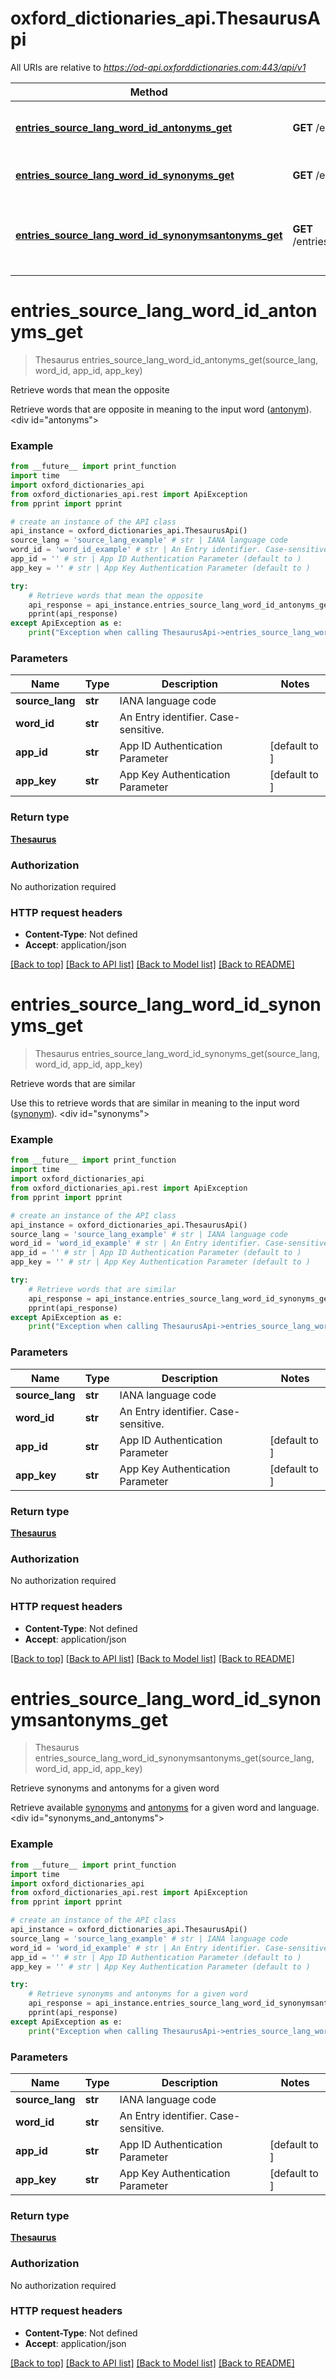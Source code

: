 # oxford_dictionaries_api.ThesaurusApi

All URIs are relative to *https://od-api.oxforddictionaries.com:443/api/v1*

Method | HTTP request | Description
------------- | ------------- | -------------
[**entries_source_lang_word_id_antonyms_get**](ThesaurusApi.md#entries_source_lang_word_id_antonyms_get) | **GET** /entries/{source_lang}/{word_id}/antonyms | Retrieve words that mean the opposite
[**entries_source_lang_word_id_synonyms_get**](ThesaurusApi.md#entries_source_lang_word_id_synonyms_get) | **GET** /entries/{source_lang}/{word_id}/synonyms | Retrieve words that are similar
[**entries_source_lang_word_id_synonymsantonyms_get**](ThesaurusApi.md#entries_source_lang_word_id_synonymsantonyms_get) | **GET** /entries/{source_lang}/{word_id}/synonyms;antonyms | Retrieve synonyms and antonyms for a given word


# **entries_source_lang_word_id_antonyms_get**
> Thesaurus entries_source_lang_word_id_antonyms_get(source_lang, word_id, app_id, app_key)

Retrieve words that mean the opposite

 Retrieve words that are opposite in meaning to the input word ([antonym](documentation/glossary?term=thesaurus)).    <div id=\"antonyms\"></div> 

### Example
```python
from __future__ import print_function
import time
import oxford_dictionaries_api
from oxford_dictionaries_api.rest import ApiException
from pprint import pprint

# create an instance of the API class
api_instance = oxford_dictionaries_api.ThesaurusApi()
source_lang = 'source_lang_example' # str | IANA language code
word_id = 'word_id_example' # str | An Entry identifier. Case-sensitive.
app_id = '' # str | App ID Authentication Parameter (default to )
app_key = '' # str | App Key Authentication Parameter (default to )

try:
    # Retrieve words that mean the opposite
    api_response = api_instance.entries_source_lang_word_id_antonyms_get(source_lang, word_id, app_id, app_key)
    pprint(api_response)
except ApiException as e:
    print("Exception when calling ThesaurusApi->entries_source_lang_word_id_antonyms_get: %s\n" % e)
```

### Parameters

Name | Type | Description  | Notes
------------- | ------------- | ------------- | -------------
 **source_lang** | **str**| IANA language code | 
 **word_id** | **str**| An Entry identifier. Case-sensitive. | 
 **app_id** | **str**| App ID Authentication Parameter | [default to ]
 **app_key** | **str**| App Key Authentication Parameter | [default to ]

### Return type

[**Thesaurus**](Thesaurus.md)

### Authorization

No authorization required

### HTTP request headers

 - **Content-Type**: Not defined
 - **Accept**: application/json

[[Back to top]](#) [[Back to API list]](../README.md#documentation-for-api-endpoints) [[Back to Model list]](../README.md#documentation-for-models) [[Back to README]](../README.md)

# **entries_source_lang_word_id_synonyms_get**
> Thesaurus entries_source_lang_word_id_synonyms_get(source_lang, word_id, app_id, app_key)

Retrieve words that are similar

 Use this to retrieve words that are similar in meaning to the input word ([synonym](documentation/glossary?term=synonym)).    <div id=\"synonyms\"></div> 

### Example
```python
from __future__ import print_function
import time
import oxford_dictionaries_api
from oxford_dictionaries_api.rest import ApiException
from pprint import pprint

# create an instance of the API class
api_instance = oxford_dictionaries_api.ThesaurusApi()
source_lang = 'source_lang_example' # str | IANA language code
word_id = 'word_id_example' # str | An Entry identifier. Case-sensitive.
app_id = '' # str | App ID Authentication Parameter (default to )
app_key = '' # str | App Key Authentication Parameter (default to )

try:
    # Retrieve words that are similar
    api_response = api_instance.entries_source_lang_word_id_synonyms_get(source_lang, word_id, app_id, app_key)
    pprint(api_response)
except ApiException as e:
    print("Exception when calling ThesaurusApi->entries_source_lang_word_id_synonyms_get: %s\n" % e)
```

### Parameters

Name | Type | Description  | Notes
------------- | ------------- | ------------- | -------------
 **source_lang** | **str**| IANA language code | 
 **word_id** | **str**| An Entry identifier. Case-sensitive. | 
 **app_id** | **str**| App ID Authentication Parameter | [default to ]
 **app_key** | **str**| App Key Authentication Parameter | [default to ]

### Return type

[**Thesaurus**](Thesaurus.md)

### Authorization

No authorization required

### HTTP request headers

 - **Content-Type**: Not defined
 - **Accept**: application/json

[[Back to top]](#) [[Back to API list]](../README.md#documentation-for-api-endpoints) [[Back to Model list]](../README.md#documentation-for-models) [[Back to README]](../README.md)

# **entries_source_lang_word_id_synonymsantonyms_get**
> Thesaurus entries_source_lang_word_id_synonymsantonyms_get(source_lang, word_id, app_id, app_key)

Retrieve synonyms and antonyms for a given word

 Retrieve available [synonyms](documentation/glossary?term=thesaurus) and [antonyms](documentation/glossary?term=thesaurus) for a given word and language.     <div id=\"synonyms_and_antonyms\"></div> 

### Example
```python
from __future__ import print_function
import time
import oxford_dictionaries_api
from oxford_dictionaries_api.rest import ApiException
from pprint import pprint

# create an instance of the API class
api_instance = oxford_dictionaries_api.ThesaurusApi()
source_lang = 'source_lang_example' # str | IANA language code
word_id = 'word_id_example' # str | An Entry identifier. Case-sensitive.
app_id = '' # str | App ID Authentication Parameter (default to )
app_key = '' # str | App Key Authentication Parameter (default to )

try:
    # Retrieve synonyms and antonyms for a given word
    api_response = api_instance.entries_source_lang_word_id_synonymsantonyms_get(source_lang, word_id, app_id, app_key)
    pprint(api_response)
except ApiException as e:
    print("Exception when calling ThesaurusApi->entries_source_lang_word_id_synonymsantonyms_get: %s\n" % e)
```

### Parameters

Name | Type | Description  | Notes
------------- | ------------- | ------------- | -------------
 **source_lang** | **str**| IANA language code | 
 **word_id** | **str**| An Entry identifier. Case-sensitive. | 
 **app_id** | **str**| App ID Authentication Parameter | [default to ]
 **app_key** | **str**| App Key Authentication Parameter | [default to ]

### Return type

[**Thesaurus**](Thesaurus.md)

### Authorization

No authorization required

### HTTP request headers

 - **Content-Type**: Not defined
 - **Accept**: application/json

[[Back to top]](#) [[Back to API list]](../README.md#documentation-for-api-endpoints) [[Back to Model list]](../README.md#documentation-for-models) [[Back to README]](../README.md)

